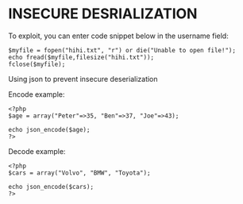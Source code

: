 # INSECURE DESRIALIZATION
To exploit, you can enter code snippet below in the username field:
```
$myfile = fopen("hihi.txt", "r") or die("Unable to open file!");
echo fread($myfile,filesize("hihi.txt"));
fclose($myfile);
```

Using json to prevent insecure deserialization

Encode example:
```
<?php
$age = array("Peter"=>35, "Ben"=>37, "Joe"=>43);

echo json_encode($age);
?>
```

Decode example:
```
<?php
$cars = array("Volvo", "BMW", "Toyota");

echo json_encode($cars);
?>
```

